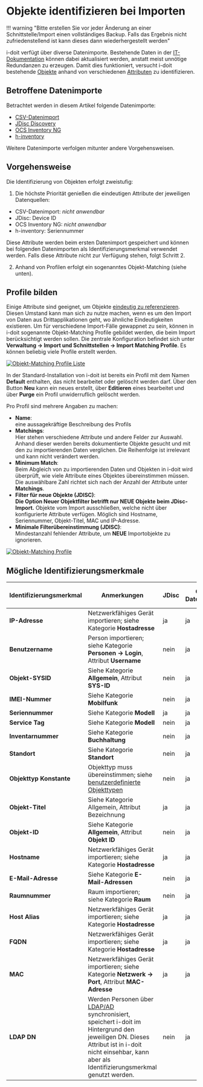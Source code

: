 # Objekte identifizieren bei Importen

!!! warning "Bitte erstellen Sie vor jeder Änderung an einer Schnittstelle/Import einen vollständiges Backup. Falls das Ergebnis nicht zufriedenstellend ist kann dieses dann wiederhergestellt werden"

i-doit verfügt über diverse Datenimporte. Bestehende Daten in der [IT-Dokumentation](../glossar.md) können dabei aktualisiert werden, anstatt meist unnötige Redundanzen zu erzeugen. Damit dies funktioniert, versucht i-doit bestehende [Objekte](../grundlagen/struktur-it-dokumentation.md) anhand von verschiedenen [Attributen](../grundlagen/struktur-it-dokumentation.md) zu identifizieren.

## Betroffene Datenimporte

Betrachtet werden in diesem Artikel folgende Datenimporte:

*   [CSV-Datenimport](csv-datenimport/index.md)
*   [JDisc Discovery](jdisc-discovery.md)
*   [OCS Inventory NG](../i-doit-add-ons/ocs-inventory-ng.md)
*   [h-inventory](h-inventory.md)

Weitere Datenimporte verfolgen mitunter andere Vorgehensweisen.

## Vorgehensweise

Die Identifizierung von Objekten erfolgt zweistufig:

1. Die höchste Priorität genießen die eindeutigen Attribute der jeweiligen Datenquellen:

*   CSV-Datenimport: _nicht anwendbar_<br>
*   JDisc: Device ID<br>
*   OCS Inventory NG: _nicht anwendbar_<br>
*   h-inventory: Seriennummer<br>

Diese Attribute werden beim ersten Datenimport gespeichert und können bei folgenden Datenimporten als Identifizierungsmerkmal verwendet werden. Falls diese Attribute nicht zur Verfügung stehen, folgt Schritt 2.

2. Anhand von Profilen erfolgt ein sogenanntes Objekt-Matching (siehe unten).

## Profile bilden

Einige Attribute sind geeignet, um Objekte [eindeutig zu referenzieren](../grundlagen/eindeutige-referenzierungen.md). Diesen Umstand kann man sich zu nutze machen, wenn es um den Import von Daten aus Drittapplikationen geht, wo ähnliche Eindeutigkeiten existieren. Um für verschiedene Import-Fälle gewappnet zu sein, können in i-doit sogenannte Objekt-Matching Profile gebildet werden, die beim Import berücksichtigt werden sollen. Die zentrale Konfiguration befindet sich unter **Verwaltung → Import und Schnittstellen → Import Matching Profile**. Es können beliebig viele Profile erstellt werden.

[![Objekt-Matching Profile Liste](../assets/images/de/daten-konsolidieren/objekt-import/1-obji.png)](../assets/images/de/daten-konsolidieren/objekt-import/1-obji.png)

In der Standard-Installation von i-doit ist bereits ein Profil mit dem Namen **Default** enthalten, das nicht bearbeitet oder gelöscht werden darf. Über den Button **Neu** kann ein neues erstellt, über **Editieren** eines bearbeitet und über **Purge** ein Profil unwiderruflich gelöscht werden.

Pro Profil sind mehrere Angaben zu machen:

*   **Name**:<br> eine aussagekräftige Beschreibung des Profils
*   **Matchings**:<br> Hier stehen verschiedene Attribute und andere Felder zur Auswahl. Anhand dieser werden bereits dokumentierte Objekte gesucht und mit den zu importierenden Daten verglichen. Die Reihenfolge ist irrelevant und kann nicht verändert werden.
*   **Minimum Match**:<br> Beim Abgleich von zu importierenden Daten und Objekten in i-doit wird überprüft, wie viele Attribute eines Objektes übereinstimmen müssen. Die auswählbare Zahl richtet sich nach der Anzahl der Attribute unter **Matchings**.
*   **Filter für neue Objekte (JDISC)**:<br>**Die Option Neuer Objektfilter betrifft nur NEUE Objekte beim JDisc-Import.** Objekte vom Import ausschließen, welche nicht über konfigurierte Attribute verfügen. Möglich sind Hostname, Seriennummer, Objekt-Titel, MAC und IP-Adresse.
*   **Minimale Filterübereinstimmung (JDISC)**:<br>Mindestanzahl fehlender Attribute, um **NEUE** Importobjekte zu ignorieren.

[![Objekt-Matching Profile](../assets/images/de/daten-konsolidieren/objekt-import/2-obji.png)](../assets/images/de/daten-konsolidieren/objekt-import/2-obji.png)

## Mögliche Identifizierungsmerkmale

| Identifizierungsmerkmal | Anmerkungen                                                                                                                                                                                                                                                                   | JDisc | CSV-Datenimport | OCS Inventory NG | h-inventory |
| ----------------------- | ----------------------------------------------------------------------------------------------------------------------------------------------------------------------------------------------------------------------------------------------------------------------------- | ----- | --------------- | ---------------- | ----------- |
| **IP-Adresse**          | Netzwerkfähiges Gerät importieren; siehe Kategorie **Hostadresse**                                                                                                                                                                                                            | ja    | ja              | nein             | nein        |
| **Benutzername**        | Person importieren; siehe Kategorie **Personen → Login**, Attribut **Username**                                                                                                                                                                                               | nein  | ja              | nein             | nein        |
| **Objekt-SYSID**        | Siehe Kategorie **Allgemein**, Attribut **SYS-ID**                                                                                                                                                                                                                            | nein  | ja              | nein             | nein        |
| **IMEI-Nummer**         | Siehe Kategorie **Mobilfunk**                                                                                                                                                                                                                                                 | nein  | ja              | nein             | nein        |
| **Seriennummer**        | Siehe Kategorie **Modell**                                                                                                                                                                                                                                                    | ja    | ja              | ja               | ja          |
| **Service Tag**         | Siehe Kategorie **Modell**                                                                                                                                                                                                                                                    | nein  | ja              | nein             | nein        |
| **Inventarnummer**      | Siehe Kategorie **Buchhaltung**                                                                                                                                                                                                                                               | nein  | ja              | nein             | nein        |
| **Standort**            | Siehe Kategorie **Standort**                                                                                                                                                                                                                                                  | nein  | ja              | nein             | nein        |
| **Objekttyp Konstante** | Objekttyp muss übereinstimmen; siehe [benutzerdefinierte Objekttypen](../grundlagen/benutzerdefinierte-objekttypen.md)                                                                                                                                                        | nein  | ja              | ja               | nein        |
| **Objekt-Titel**        | Siehe Kategorie Allgemein, Attribut Bezeichnung                                                                                                                                                                                                                               | ja    | ja              | ja               | ja          |
| **Objekt-ID**           | Siehe Kategorie **Allgemein**, Attribut **Objekt ID**                                                                                                                                                                                                                         | nein  | ja              | nein             | nein        |
| **Hostname**            | Netzwerkfähiges Gerät importieren; siehe Kategorie **Hostadresse**                                                                                                                                                                                                            | ja    | ja              | ja               | ja          |
| **E-Mail-Adresse**      | Siehe Kategorie **E-Mail-Adressen**                                                                                                                                                                                                                                           | nein  | ja              | nein             | nein        |
| **Raumnummer**          | Raum importieren; siehe Kategorie **Raum**                                                                                                                                                                                                                                    | nein  | ja              | nein             | nein        |
| **Host Alias**          | Netzwerkfähiges Gerät importieren; siehe Kategorie **Hostadresse**                                                                                                                                                                                                            | ja    | ja              | ja               | ja          |
| **FQDN**                | Netzwerkfähiges Gerät importieren; siehe Kategorie **Hostadresse**                                                                                                                                                                                                            | ja    | ja              | ja               | ja          |
| **MAC**                 | Netzwerkfähiges Gerät importieren; siehe Kategorie **Netzwerk → Port**, Attribut **MAC-Adresse**                                                                                                                                                                              | ja    | ja              | ja               | ja          |
| **LDAP DN**             | Werden Personen über [LDAP/AD](../benutzerauthentifizierung-und-verwaltung/ldap-verzeichnis/index.md) synchronisiert, speichert i-doit im Hintergrund den jeweiligen DN. Dieses Attribut ist in i-doit nicht einsehbar, kann aber als Identifizierungsmerkmal genutzt werden. | nein  | ja              | nein             | nein        |
